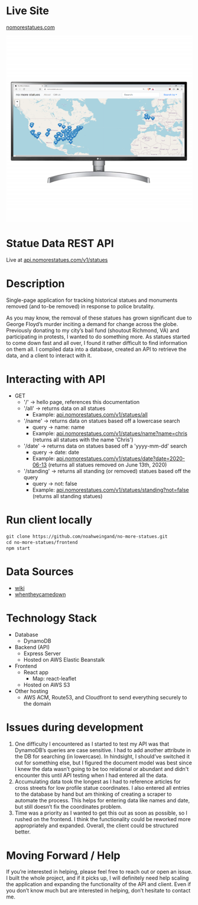 # Live Site
[nomorestatues.com](https://nomorestatues.com)

![App Screenshot](./nms_ss.png)

# Statue Data REST API
Live at [api.nomorestatues.com/v1/statues](https://api.nomorestatues.com/v1/statues)

# Description
Single-page application for tracking historical statues and monuments removed (and to-be removed) in response to police brutality.

As you may know, the removal of these statues has grown significant due to George Floyd’s murder inciting a demand for change across the globe. Previously donating to my city’s bail fund (shoutout Richmond, VA) and participating in protests, I wanted to do something more. As statues started to come down fast and all over, I found it rather difficult to find information on them all. I compiled data into a database, created an API to retrieve the data, and a client to interact with it.

# Interacting with API
- GET
    - '/' -> hello page, references this documentation
    - '/all' -> returns data on all statues
        - Example: [api.nomorestatues.com/v1/statues/all](https://api.nomorestatues.com/v1/statues/all)
    - '/name' -> returns data on statues based off a lowercase search
        - query -> name: name
        - Example: [api.nomorestatues.com/v1/statues/name?name=chris](https://api.nomorestatues.com/v1/statues/name?name=chris) (returns all statues with the name 'Chris')
    - '/date' -> returns data on statues based off a 'yyyy-mm-dd' search
        - query -> date: date
        - Example: [api.nomorestatues.com/v1/statues/date?date=2020-06-13](https://api.nomorestatues.com/v1/statues/date?date=2020-06-13) (returns all statues removed on June 13th, 2020)
    - '/standing' -> returns all standing (or removed) statues based off the query
        - query -> not: false
        - Example: [api.nomorestatues.com/v1/statues/standing?not=false](https://api.nomorestatues.com/v1/statues/standing?not=false) (returns all standing statues)

# Run client locally
```
git clone https://github.com/noahweingand/no-more-statues.git
cd no-more-statues/frontend
npm start
```

# Data Sources
- [wiki](https://en.wikipedia.org/wiki/List_of_monuments_and_memorials_removed_during_the_George_Floyd_protests#United_States)
- [whentheycamedown](https://whentheycamedown.com/)

# Technology Stack
- Database
    - DynamoDB
- Backend (API)
    - Express Server
    - Hosted on AWS Elastic Beanstalk
- Frontend 
    - React app
        - Map: react-leaflet
    - Hosted on AWS S3
- Other hosting
    - AWS ACM, Route53, and Cloudfront to send everything securely to the domain

# Issues during development
1.	One difficulty I encountered as I started to test my API was that DynamoDB’s queries are case sensitive. I had to add another attribute in the DB for searching (in lowercase). In hindsight, I should’ve switched it out for something else, but I figured the document model was best since I knew the data wasn’t going to be too relational or abundant and didn't encounter this until API testing when I had entered all the data.
2.	Accumulating data took the longest as I had to reference articles for cross streets for low profile statue coordinates. I also entered all entries to the database by hand but am thinking of creating a scraper to automate the process. This helps for entering data like names and date, but still doesn’t fix the coordinates problem.
3.	Time was a priority as I wanted to get this out as soon as possible, so I rushed on the frontend. I think the functionality could be reworked more appropriately and expanded. Overall, the client could be structured better.

# Moving Forward / Help 
If you’re interested in helping, please feel free to reach out or open an issue. I built the whole project, and if it picks up, I will definitely need help scaling the application and expanding the functionality of the API and client. Even if you don’t know much but are interested in helping, don’t hesitate to contact me.
